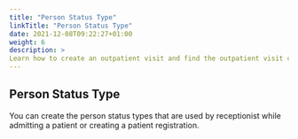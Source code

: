 ```yaml
---
title: "Person Status Type"
linkTitle: "Person Status Type"
date: 2021-12-08T09:22:27+01:00
weight: 6
description: >
Learn how to create an outpatient visit and find the outpatient visit created previously
---
```


## Person Status Type

You can create the person status types that are used by receptionist while admitting a patient or creating a patient registration.
